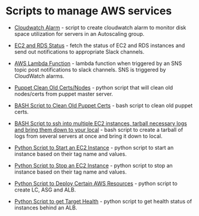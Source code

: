 # Scripts to manage AWS services

* [Cloudwatch Alarm](https://github.com/hmann12/aws-scripts/blob/master/cloudwatch_alarm.py) - script to create cloudwatch alarm to monitor disk space utilization for servers in an Autoscaling group.

* [EC2 and RDS Status](https://github.com/hmann12/aws-scripts/blob/master/ec2_rds_status.py) - fetch the status of EC2 and RDS instances and send out notifications to appropriate Slack channels.

* [AWS Lambda Function](https://github.com/hmann12/aws-scripts/blob/master/lambda_function.py) - lambda function when triggered by an SNS topic post notifications to slack channels. SNS is triggered by CloudWatch alarms.

* [Puppet Clean Old Certs/Nodes](https://github.com/hmann12/aws-scripts/blob/master/clean_old_nodes.py) - python script that will clean old nodes/certs from puppet master server.

* [BASH Script to Clean Old Puppet Certs](https://github.com/hmann12/aws-scripts/blob/master/clean_puppet_certs.sh) - bash script to clean old puppet certs.

* [BASH Script to ssh into multiple EC2 instances, tarball necessary logs and bring them down to your local](https://github.com/hmann12/aws-scripts/blob/master/get_logs.sh) - bash script to create a tarball of logs from several servers at once and bring it down to local.

* [Python Script to Start an EC2 Instance](https://github.com/hmann12/aws-scripts/blob/master/start_instance.py) - python script to start an instance based on their tag name and values.

* [Python Script to Stop an EC2 Instance](https://github.com/hmann12/aws-scripts/blob/master/stop_instance.py) - python script to stop an instance based on their tag name and values.

* [Python Script to Deploy Certain AWS Resources](https://github.com/hmann12/aws-scripts/blob/master/deployment.py) - python script to create LC, ASG and ALB.

* [Python Script to get Target Health](https://github.com/hmann12/aws-scripts/blob/master/get_target_health.py) - python script to get health status of instances behind an ALB.
